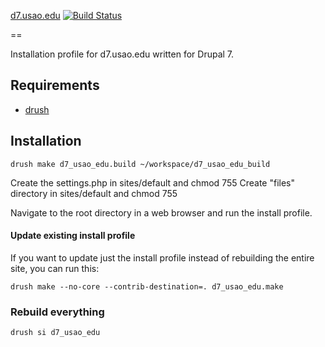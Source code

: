 [d7.usao.edu](http://usao.edu) [![Build Status](https://travis-ci.org/cdracars/d7_usao_edu.svg?branch=master)](https://travis-ci.org/cdracars/d7_usao_edu)

==

Installation profile for d7.usao.edu written for Drupal 7.

Requirements
--

* [drush](http://drupal.org/project/drush)

Installation
--

    drush make d7_usao_edu.build ~/workspace/d7_usao_edu_build

Create the settings.php in sites/default and chmod 755
Create "files" directory in sites/default and chmod 755

Navigate to the root directory in a web browser and run the install profile.

#### Update existing install profile ####

If you want to update just the install profile instead of rebuilding the
entire site, you can run this:

    drush make --no-core --contrib-destination=. d7_usao_edu.make

### Rebuild everything ###

    drush si d7_usao_edu
